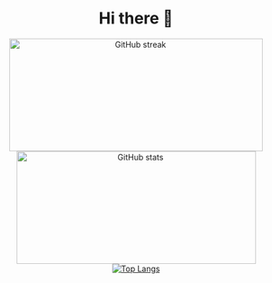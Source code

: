 <h1 align=center> Hi there 👋 </h1>

<div align=center>
  <img width=450 height=200  src="https://streak-stats.demolab.com?user=maxelonej&theme=dark&hide_border=true&date_format=j%2Fn%5B%2FY%5D&mode=weekly" alt="GitHub streak" /> <img width=425 height=200 src="https://github-readme-stats.vercel.app/api?username=maxelonej&show_icons=true&theme=dark&hide_border=true" alt="GitHub stats" />
  <a href="https://github.com/maxelonej/github-readme-stats"><img src="https://github-readme-stats.vercel.app/api/top-langs/?username=maxelonej&theme=dark&hide_border=true&hide=shell&layout=pie" alt="Top Langs" /></a>
</div>




<!--
- 🔭 I’m currently working on ...
- 🌱 I’m currently learning ...
- 👯 I’m looking to collaborate on ...
- 🤔 I’m looking for help with ...
- 💬 Ask me about ...
- 📫 How to reach me: ...
- 😄 Pronouns: ...
- ⚡ Fun fact: ...
-->
